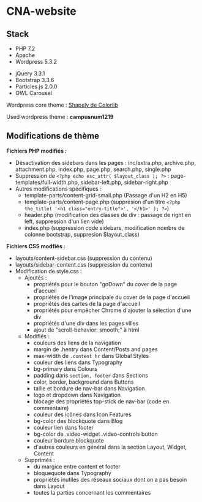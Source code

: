 # CNA-website

## Stack
* PHP 7.2
* Apache
* Wordpress 5.3.2

- jQuery 3.3.1
- Bootstrap 3.3.6
- Particles.js 2.0.0
- OWL Carousel


Wordpress core theme : [Shapely de Colorlib](https://colorlib.com/wp/themes/shapely/)

Used wordpress theme : **campusnum1219**

## Modifications de thème

__Fichiers PHP modifiés :__
* Désactivation des sidebars dans les pages : inc/extra.php, archive.php, attachment.php, index.php, page.php, search.php, single.php
* Suppression de `<?php echo esc_attr( $layout_class ); ?>` : page-templates/full-width.php, sidebar-left.php, sidebar-right.php
* Autres modifications spécifiques :
    - template-parts/content-grid-small.php (Passage d'un H2 en H5)
    - template-parts/content-page.php (suppresion d'un titre `<?php the_title( '<h1 class="entry-title">', '</h1>' ); ?>`)
    - header.php (modification des classes de div : passage de right en left, suppression d'un lien vide)
    - index.php (suppression code sidebars, modification nombre de colonne bootstrap, suppresion $layout_class)


__Fichiers CSS modfiés :__
* layouts/content-sidebar.css (suppression du contenu)
* layouts/sidebar-content.css (suppression du contenu)
* Modification de style.css :
    - Ajoutés :
        - propriétés pour le bouton "goDown" du cover de la page d'accueil
        - propriétés de l'image principale du cover de la page d'accueil
        - propriétés des cartes de la page d'accueil
        - propriétés pour empêcher Chrome d'ajouter la sélection d'une div
        - propriétés d'une div dans les pages villes
        - ajout de "scroll-behavior: smooth;" à html
    - Modifiés :
        - couleurs des liens de la navigation
        - margin de .hentry dans Content/Posts and pages
        - max-width de `.content hr` dans Global Styles
        - couleur des liens dans Typography
        - bg-primary dans Colours
        - padding dans `section, footer` dans Sections
        - color, border, background dans Buttons
        - taille et bordure de nav-bar dans Navigation
        - logo et dropdown dans Navigation
        - blocage des propriétés top-stick de nav-bar (code en commentaire)
        - couleur des icônes dans Icon Features
        - bg-color des blockquote dans Blog
        - couleur lien dans footer
        - bg-color de .video-widget .video-controls button
        - couleur bordure blockquote
        - d'autres couleurs en général dans la section Layout, Widget, Content
    - Supprimés :
        - du margice entre content et footer
        - bloquequote dans Typography
        - propriétés inutiles des réseaux sociaux dont on a pas besoin dans Layout
        - toutes la parties concernant les commentaires

